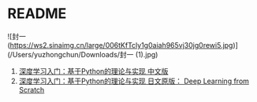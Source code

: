 # README

![封一 (https://ws2.sinaimg.cn/large/006tKfTcly1g0aiah965vj30jg0rewi5.jpg)](/Users/yuzhongchun/Downloads/封一 (1).jpg)

1. [深度学习入门：基于Python的理论与实现 中文版 ](http://www.ituring.com.cn/book/1921)
2. [深度学习入门：基于Python的理论与实现 日文原版： Deep Learning from Scratch](https://github.com/oreilly-japan/deep-learning-from-scratch)
